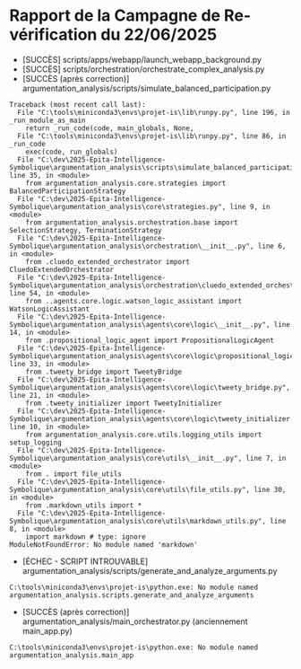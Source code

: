 # Rapport de la Campagne de Re-vérification du 22/06/2025
* [SUCCÈS] scripts/apps/webapp/launch_webapp_background.py
* [SUCCÈS] scripts/orchestration/orchestrate_complex_analysis.py
* [SUCCÈS (après correction)] argumentation_analysis/scripts/simulate_balanced_participation.py
```
Traceback (most recent call last):
  File "C:\tools\miniconda3\envs\projet-is\lib\runpy.py", line 196, in _run_module_as_main
    return _run_code(code, main_globals, None,
  File "C:\tools\miniconda3\envs\projet-is\lib\runpy.py", line 86, in _run_code
    exec(code, run_globals)
  File "C:\dev\2025-Epita-Intelligence-Symbolique\argumentation_analysis\scripts\simulate_balanced_participation.py", line 35, in <module>
    from argumentation_analysis.core.strategies import BalancedParticipationStrategy
  File "C:\dev\2025-Epita-Intelligence-Symbolique\argumentation_analysis\core\strategies.py", line 9, in <module>
    from argumentation_analysis.orchestration.base import SelectionStrategy, TerminationStrategy
  File "C:\dev\2025-Epita-Intelligence-Symbolique\argumentation_analysis\orchestration\__init__.py", line 6, in <module>
    from .cluedo_extended_orchestrator import CluedoExtendedOrchestrator
  File "C:\dev\2025-Epita-Intelligence-Symbolique\argumentation_analysis\orchestration\cluedo_extended_orchestrator.py", line 54, in <module>
    from ..agents.core.logic.watson_logic_assistant import WatsonLogicAssistant
  File "C:\dev\2025-Epita-Intelligence-Symbolique\argumentation_analysis\agents\core\logic\__init__.py", line 14, in <module>
    from .propositional_logic_agent import PropositionalLogicAgent
  File "C:\dev\2025-Epita-Intelligence-Symbolique\argumentation_analysis\agents\core\logic\propositional_logic_agent.py", line 33, in <module>
    from .tweety_bridge import TweetyBridge
  File "C:\dev\2025-Epita-Intelligence-Symbolique\argumentation_analysis\agents\core\logic\tweety_bridge.py", line 21, in <module>
    from .tweety_initializer import TweetyInitializer
  File "C:\dev\2025-Epita-Intelligence-Symbolique\argumentation_analysis\agents\core\logic\tweety_initializer.py", line 10, in <module>
    from argumentation_analysis.core.utils.logging_utils import setup_logging
  File "C:\dev\2025-Epita-Intelligence-Symbolique\argumentation_analysis\core\utils\__init__.py", line 7, in <module>
    from . import file_utils
  File "C:\dev\2025-Epita-Intelligence-Symbolique\argumentation_analysis\core\utils\file_utils.py", line 30, in <module>
    from .markdown_utils import *
  File "C:\dev\2025-Epita-Intelligence-Symbolique\argumentation_analysis\core\utils\markdown_utils.py", line 8, in <module>
    import markdown # type: ignore
ModuleNotFoundError: No module named 'markdown'
```
* [ÉCHEC - SCRIPT INTROUVABLE] argumentation_analysis/scripts/generate_and_analyze_arguments.py
```
C:\tools\miniconda3\envs\projet-is\python.exe: No module named argumentation_analysis.scripts.generate_and_analyze_arguments
```
* [SUCCÈS (après correction)] argumentation_analysis/main_orchestrator.py (anciennement main_app.py)
```
C:\tools\miniconda3\envs\projet-is\python.exe: No module named argumentation_analysis.main_app
```